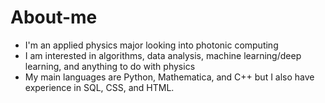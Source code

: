 # About-me
- I'm an applied physics major looking into photonic computing
- I am interested in algorithms, data analysis, machine learning/deep learning, and anything to do with physics 
- My main languages are Python, Mathematica, and C++ but I also have experience in SQL, CSS, and HTML.
